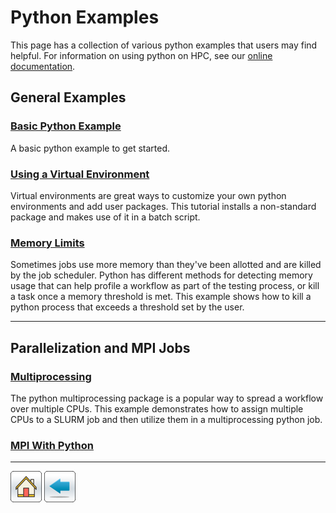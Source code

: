 # Python Examples
This page has a collection of various python examples that users may find helpful. For information on using python on HPC, see our [online documentation](https://public.confluence.arizona.edu/display/UAHPC/Using+and+Installing+Python).

## General Examples

### [Basic Python Example](Basic-Python-Example)
A basic python example to get started. 

### [Using a Virtual Environment](Using-Virtualenv)
Virtual environments are great ways to customize your own python environments and add user packages. This tutorial installs a non-standard package and makes use of it in a batch script. 

### [Memory Limits](Memory-Limits)
Sometimes jobs use more memory than they've been allotted and are killed by the job scheduler. Python has different methods for detecting memory usage that can help profile a workflow as part of the testing process, or kill a task once a memory threshold is met. This example shows how to kill a python process that exceeds a threshold set by the user. 

---------
## Parallelization and MPI Jobs

### [Multiprocessing](Multiprocessing)
The python multiprocessing package is a popular way to spread a workflow over multiple CPUs. This example demonstrates how to assign multiple CPUs to a SLURM job and then utilize them in a multiprocessing python job. 

### [MPI With Python](MPI4PY)

*****
[![](/Images/home.png)](https://ua-researchcomputing-hpc.github.io/) 
[![](/Images/back.png)](../)
